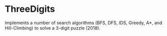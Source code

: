 # ThreeDigits
Implements a number of search algorithms (BFS, DFS, IDS, Greedy, A*, and Hill-Climbing) to solve a 3-digit puzzle (2018).
